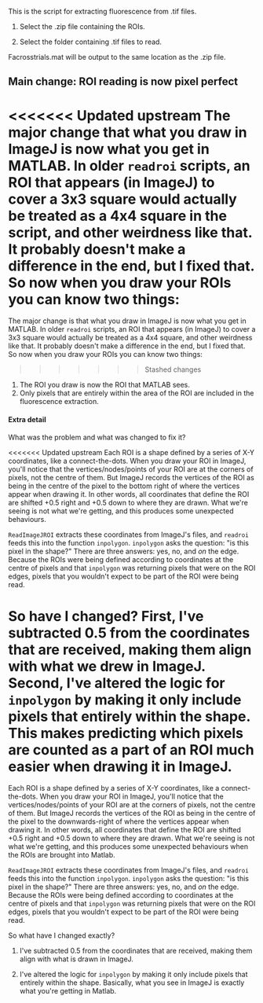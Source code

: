 This is the script for extracting fluorescence from .tif files.

1. Select the .zip file containing the ROIs.

2. Select the folder containing .tif files to read.

Facrosstrials.mat will be output to the same location as the .zip file.

## Main change: ROI reading is now pixel perfect

<<<<<<< Updated upstream
The major change that what you draw in ImageJ is now what you get in MATLAB. In older `readroi` scripts, an ROI that appears (in ImageJ) to cover a 3x3 square would actually be treated as a 4x4 square in the script, and other weirdness like that. It probably doesn't make a difference in the end, but I fixed that. So now when you draw your ROIs you can know two things:
=======
The major change is that what you draw in ImageJ is now what you get in MATLAB. In older `readroi` scripts, an ROI that appears (in ImageJ) to cover a 3x3 square would actually be treated as a 4x4 square, and other weirdness like that. It probably doesn't make a difference in the end, but I fixed that. So now when you draw your ROIs you can know two things:

> > > > > > > Stashed changes

1. The ROI you draw is now the ROI that MATLAB sees.
2. Only pixels that are entirely within the area of the ROI are included in the fluorescence extraction.

#### Extra detail

What was the problem and what was changed to fix it?

<<<<<<< Updated upstream
Each ROI is a shape defined by a series of X-Y coordinates, like a connect-the-dots. When you draw your ROI in ImageJ, you'll notice that the vertices/nodes/points of your ROI are at the corners of pixels, not the centre of them. But ImageJ records the vertices of the ROI as being in the centre of the pixel to the bottom right of where the vertices appear when drawing it. In other words, all coordinates that define the ROI are shifted +0.5 right and +0.5 down to where they are drawn. What we're seeing is not what we're getting, and this produces some unexpected behaviours.

`ReadImageJROI` extracts these coordinates from ImageJ's files, and `readroi` feeds this into the function `inpolygon`. `inpolygon` asks the question: "is this pixel in the shape?" There are three answers: yes, no, and *on* the edge. Because the ROIs were being defined according to coordinates at the centre of pixels and that `inpolygon` was returning pixels that were on the ROI edges, pixels that you wouldn't expect to be part of the ROI were being read.

So have I changed? First, I've subtracted 0.5 from the coordinates that are received, making them align with what we drew in ImageJ. Second, I've altered the logic for `inpolygon` by making it only include pixels that entirely within the shape. This makes predicting which pixels are counted as a part of an ROI much easier when drawing it in ImageJ.
=======

Each ROI is a shape defined by a series of X-Y coordinates, like a connect-the-dots. When you draw your ROI in ImageJ, you'll notice that the vertices/nodes/points of your ROI are at the corners of pixels, not the centre of them. But ImageJ records the vertices of the ROI as being in the centre of the pixel to the downwards-right of where the vertices appear when drawing it. In other words, all coordinates that define the ROI are shifted +0.5 right and +0.5 down to where they are drawn. What we're seeing is not what we're getting, and this produces some unexpected behaviours when the ROIs are brought into Matlab.

`ReadImageJROI` extracts these coordinates from ImageJ's files, and `readroi` feeds this into the function `inpolygon`. `inpolygon` asks the question: "is this pixel in the shape?" There are three answers: yes, no, and *on* the edge. Because the ROIs were being defined according to coordinates at the centre of pixels and that `inpolygon` was returning pixels that were on the ROI edges, pixels that you wouldn't expect to be part of the ROI were being read.

So what have I changed exactly? 

1. I've subtracted 0.5 from the coordinates that are received, making them align with what is drawn in ImageJ.

2. I've altered the logic for `inpolygon` by making it only include pixels that entirely within the shape. Basically, what you see in ImageJ is exactly what you're getting in Matlab.
